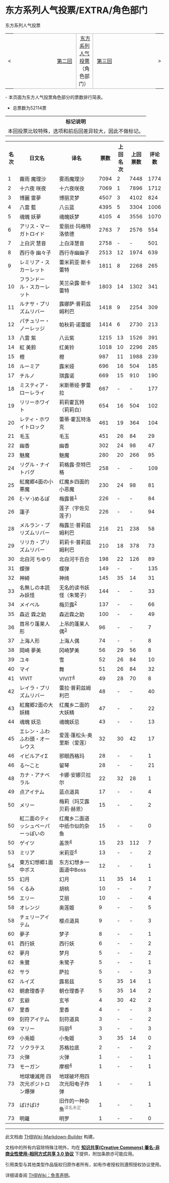 # 东方系列人气投票/EXTRA/角色部门

<!-- source html: G:\repos\THBWiki-Markdown-Builder\THBWikiMarkdown\Temp\main\6\6e\ns0%3A%E4%B8%9C%E6%96%B9%E7%B3%BB%E5%88%97%E4%BA%BA%E6%B0%94%E6%8A%95%E7%A5%A8%2FEXTRA%2F%E8%A7%92%E8%89%B2%E9%83%A8%E9%97%A8.html -->

东方系列人气投票

<center>

<table>
<tbody><tr>
<td>&lt;
</td>
<td style="border-top: 1px solid #aaaaaa; border-bottom: 1px solid #aaaaaa; width: 50%; text-align: right"><a href="./东方系列人气投票-第二回-角色部门.md" title="东方系列人气投票/第二回/角色部门">第二回</a>&#160;
</td>
<td style="text-align: center; border-left: 1px solid #aaaaaa; border-right: 1px solid #aaaaaa; border-top: 1px solid #aaaaaa; border-bottom: 1px solid #aaaaaa;">&#160;<a href="./东方系列人气投票.md" title="东方系列人气投票">东方系列人气投票</a>（角色部门）&#160;
</td>
<td style="border-top: 1px solid #aaaaaa; border-bottom: 1px solid #aaaaaa; width: 50%; text-align: left">&#160;<a href="./东方系列人气投票-第三回-角色部门.md" title="东方系列人气投票/第三回/角色部门">第三回</a>
</td>
<td>&gt;
</td></tr></tbody></table>

  
</center>
- 本页面为东方人气投票角色部分的票数排行简表。

- 总票数为52114票


<table>

<tbody><tr>
<th>标记说明
</th></tr>
<tr>
<td>本回投票比较特殊，选项和前后回差异较大，因此不做标记。
</td></tr></tbody></table>



<table>
<tbody><tr>
<th>名次
</th>
<th style="width: 25%">日文名
</th>
<th style="width: 25%">译名
</th>
<th>票数</th>
<th>上回名次</th>
<th>上回票数</th>
<th>评论数
</th></tr>
<tr>
<td>1</td>
<td>霧雨 魔理沙</td>
<td>雾雨魔理沙</td>
<td>7094</td>
<td>2</td>
<td>7448</td>
<td>1774
</td></tr>
<tr>
<td>2</td>
<td>十六夜 咲夜</td>
<td>十六夜咲夜</td>
<td>7069</td>
<td>1</td>
<td>7896</td>
<td>1712
</td></tr>
<tr>
<td>3</td>
<td>博麗 霊夢</td>
<td>博丽灵梦</td>
<td>4507</td>
<td>3</td>
<td>4102</td>
<td>824
</td></tr>
<tr>
<td>4</td>
<td>八雲 藍</td>
<td>八云蓝</td>
<td>4395</td>
<td>5</td>
<td>3304</td>
<td>1006
</td></tr>
<tr>
<td>5</td>
<td>魂魄 妖夢</td>
<td>魂魄妖梦</td>
<td>4105</td>
<td>4</td>
<td>3556</td>
<td>1070
</td></tr>
<tr>
<td>6</td>
<td>アリス・マーガトロイド</td>
<td>爱丽丝·玛格特洛依德</td>
<td>2763</td>
<td>7</td>
<td>2576</td>
<td>554
</td></tr>
<tr>
<td>7</td>
<td>上白沢 慧音</td>
<td>上白泽慧音</td>
<td>2758</td>
<td>-</td>
<td>-</td>
<td>501
</td></tr>
<tr>
<td>8</td>
<td>西行寺 幽々子</td>
<td>西行寺幽幽子</td>
<td>2513</td>
<td>12</td>
<td>1974</td>
<td>639
</td></tr>
<tr>
<td>9</td>
<td>レミリア・スカーレット</td>
<td>蕾米莉亚·斯卡蕾特</td>
<td>1811</td>
<td>8</td>
<td>2268</td>
<td>265
</td></tr>
<tr>
<td>10</td>
<td>フランドール・スカーレット</td>
<td>芙兰朵露·斯卡蕾特</td>
<td>1803</td>
<td>14</td>
<td>1302</td>
<td>341
</td></tr>
<tr>
<td>11</td>
<td>ルナサ・プリズムリバー</td>
<td>露娜萨·普莉兹姆利巴</td>
<td>1418</td>
<td>9</td>
<td>2254</td>
<td>309
</td></tr>
<tr>
<td>12</td>
<td>パチュリー・ノーレッジ</td>
<td>帕秋莉·诺蕾姬</td>
<td>1414</td>
<td>6</td>
<td>2730</td>
<td>213
</td></tr>
<tr>
<td>13</td>
<td>八雲 紫</td>
<td>八云紫</td>
<td>1215</td>
<td>13</td>
<td>1526</td>
<td>391
</td></tr>
<tr>
<td>14</td>
<td>紅 美鈴</td>
<td>红美铃</td>
<td>1018</td>
<td>10</td>
<td>2296</td>
<td>285
</td></tr>
<tr>
<td>15</td>
<td>橙</td>
<td>橙</td>
<td>987</td>
<td>11</td>
<td>1988</td>
<td>239
</td></tr>
<tr>
<td>16</td>
<td>ルーミア</td>
<td>露米娅</td>
<td>696</td>
<td>16</td>
<td>504</td>
<td>185
</td></tr>
<tr>
<td>17</td>
<td>チルノ</td>
<td>琪露诺</td>
<td>669</td>
<td>15</td>
<td>910</td>
<td>190
</td></tr>
<tr>
<td>18</td>
<td>ミスティア・ローレライ</td>
<td>米斯蒂娅·萝蕾拉</td>
<td>667</td>
<td>-</td>
<td>-</td>
<td>177
</td></tr>
<tr>
<td>19</td>
<td>リリーホワイト</td>
<td>莉莉霍瓦特（莉莉白）</td>
<td>654</td>
<td>16</td>
<td>504</td>
<td>102
</td></tr>
<tr>
<td>20</td>
<td>レティ・ホワイトロック</td>
<td>蕾蒂·霍瓦特洛克</td>
<td>461</td>
<td>19</td>
<td>364</td>
<td>104
</td></tr>
<tr>
<td>21</td>
<td>毛玉</td>
<td>毛玉</td>
<td>451</td>
<td>26</td>
<td>84</td>
<td>29
</td></tr>
<tr>
<td>22</td>
<td>幽香</td>
<td>幽香</td>
<td>302</td>
<td>24</td>
<td>98</td>
<td>47
</td></tr>
<tr>
<td>23</td>
<td>魅魔</td>
<td>魅魔</td>
<td>280</td>
<td>20</td>
<td>266</td>
<td>95
</td></tr>
<tr>
<td>24</td>
<td>リグル・ナイトバグ</td>
<td>莉格露·奈特巴格</td>
<td>258</td>
<td>-</td>
<td>-</td>
<td>109
</td></tr>
<tr>
<td>25</td>
<td>紅魔郷4面の小悪魔</td>
<td>红魔乡四面的小恶魔</td>
<td>230</td>
<td>24</td>
<td>98</td>
<td>81
</td></tr>
<tr>
<td>26</td>
<td>ξ･∀･)めるぽ</td>
<td>梅露普<sup id="cite_ref-1" class="reference"><a href="#cite_note-1">1</a></sup></td>
<td>226</td>
<td>-</td>
<td>-</td>
<td>84
</td></tr>
<tr>
<td>26</td>
<td>蓮子</td>
<td>莲子（宇佐见莲子）</td>
<td>226</td>
<td>-</td>
<td>-</td>
<td>94
</td></tr>
<tr>
<td>28</td>
<td>メルラン・プリズムリバー</td>
<td>梅露兰·普莉兹姆利巴</td>
<td>216</td>
<td>21</td>
<td>238</td>
<td>58
</td></tr>
<tr>
<td>29</td>
<td>リリカ・プリズムリバー</td>
<td>莉莉卡·普莉兹姆利巴</td>
<td>210</td>
<td>18</td>
<td>378</td>
<td>73
</td></tr>
<tr>
<td>30</td>
<td>北白河 ちゆり</td>
<td>北白河千百合</td>
<td>198</td>
<td>22</td>
<td>126</td>
<td>89
</td></tr>
<tr>
<td>31</td>
<td>蝶弾</td>
<td>蝶弹</td>
<td>149</td>
<td>-</td>
<td>-</td>
<td>135
</td></tr>
<tr>
<td>32</td>
<td>神綺</td>
<td>神绮</td>
<td>145</td>
<td>35</td>
<td>14</td>
<td>31
</td></tr>
<tr>
<td>33</td>
<td>名無しの本読み妖怪</td>
<td>无名的读书妖怪（朱鹭子）</td>
<td>144</td>
<td>-</td>
<td>-</td>
<td>33
</td></tr>
<tr>
<td>34</td>
<td>メイベル</td>
<td>梅贝露<sup id="cite_ref-2" class="reference"><a href="#cite_note-2">2</a></sup></td>
<td>137</td>
<td>-</td>
<td>-</td>
<td>66
</td></tr>
<tr>
<td>35</td>
<td>森近 霖之助</td>
<td>森近霖之助</td>
<td>100</td>
<td>-</td>
<td>-</td>
<td>49
</td></tr>
<tr>
<td>36</td>
<td>首吊り蓬莱人形</td>
<td>上吊的蓬莱人偶<sup id="cite_ref-3" class="reference"><a href="#cite_note-3">3</a></sup></td>
<td>96</td>
<td>-</td>
<td>-</td>
<td>7
</td></tr>
<tr>
<td>37</td>
<td>上海人形</td>
<td>上海人偶</td>
<td>74</td>
<td>-</td>
<td>-</td>
<td>8
</td></tr>
<tr>
<td>38</td>
<td>岡崎 夢美</td>
<td>冈崎梦美</td>
<td>56</td>
<td>29</td>
<td>56</td>
<td>8
</td></tr>
<tr>
<td>39</td>
<td>ユキ</td>
<td>雪</td>
<td>52</td>
<td>26</td>
<td>84</td>
<td>10
</td></tr>
<tr>
<td>40</td>
<td>マイ</td>
<td>舞</td>
<td>51</td>
<td>26</td>
<td>84</td>
<td>32
</td></tr>
<tr>
<td>41</td>
<td>VIVIT</td>
<td>VIVIT<sup id="cite_ref-西方_4-0" class="reference"><a href="#cite_note-西方-4">4</a></sup></td>
<td>49</td>
<td>28</td>
<td>70</td>
<td>8
</td></tr>
<tr>
<td>42</td>
<td>レイラ・プリズムリバー</td>
<td>蕾拉·普莉兹姆利巴</td>
<td>48</td>
<td>-</td>
<td>-</td>
<td>40
</td></tr>
<tr>
<td>43</td>
<td>紅魔郷2面の大妖精</td>
<td>红魔乡二面的大妖精</td>
<td>47</td>
<td>-</td>
<td>-</td>
<td>22
</td></tr>
<tr>
<td>44</td>
<td>魂魄 妖忌</td>
<td>魂魄妖忌</td>
<td>43</td>
<td>-</td>
<td>-</td>
<td>13
</td></tr>
<tr>
<td>45</td>
<td>エレン・ふわふわ頭・オーレウス</td>
<td>爱莲·蓬松头·奥里斯（爱莲）</td>
<td>32</td>
<td>30</td>
<td>42</td>
<td>17
</td></tr>
<tr>
<td>46</td>
<td>イビルアイΣ</td>
<td>邪眼西格玛</td>
<td>28</td>
<td>-</td>
<td>-</td>
<td>1
</td></tr>
<tr>
<td>46</td>
<td>る～こと</td>
<td>留琴</td>
<td>28</td>
<td>-</td>
<td>-</td>
<td>21
</td></tr>
<tr>
<td>48</td>
<td>カナ・アナベラル</td>
<td>卡娜·安娜贝拉尔</td>
<td>22</td>
<td>32</td>
<td>28</td>
<td>1
</td></tr>
<tr>
<td>49</td>
<td>点アイテム</td>
<td>蓝点道具</td>
<td>17</td>
<td>-</td>
<td>-</td>
<td>4
</td></tr>
<tr>
<td>50</td>
<td>メリー</td>
<td>梅莉（玛艾露贝莉·赫恩）</td>
<td>15</td>
<td>-</td>
<td>-</td>
<td>2
</td></tr>
<tr>
<td>50</td>
<td>紅二面のティッシュペーパーっぽいの</td>
<td>红魔乡二面道中纸巾似的杂鱼</td>
<td>15</td>
<td>-</td>
<td>-</td>
<td>0
</td></tr>
<tr>
<td>50</td>
<td>ゲイツ</td>
<td>盖茨<sup id="cite_ref-西方_4-1" class="reference"><a href="#cite_note-西方-4">4</a></sup></td>
<td>15</td>
<td>23</td>
<td>112</td>
<td>7
</td></tr>
<tr>
<td>53</td>
<td>ミリア</td>
<td>米莉亚<sup id="cite_ref-西方_4-2" class="reference"><a href="#cite_note-西方-4">4</a></sup></td>
<td>13</td>
<td>-</td>
<td>-</td>
<td>2
</td></tr>
<tr>
<td>54</td>
<td>東方幻想郷1面中ボス</td>
<td>东方幻想乡一面道中Boss</td>
<td>12</td>
<td>-</td>
<td>-</td>
<td>1
</td></tr>
<tr>
<td>55</td>
<td>幻月</td>
<td>幻月</td>
<td>11</td>
<td>35</td>
<td>14</td>
<td>1
</td></tr>
<tr>
<td>56</td>
<td>くるみ</td>
<td>胡桃</td>
<td>10</td>
<td>-</td>
<td>-</td>
<td>7
</td></tr>
<tr>
<td>56</td>
<td>エリー</td>
<td>艾丽</td>
<td>10</td>
<td>-</td>
<td>-</td>
<td>4
</td></tr>
<tr>
<td>58</td>
<td>オレンジ</td>
<td>奥莲姬</td>
<td>9</td>
<td>-</td>
<td>-</td>
<td>5
</td></tr>
<tr>
<td>58</td>
<td>チェリーアイテム</td>
<td>樱点道具</td>
<td>9</td>
<td>-</td>
<td>-</td>
<td>3
</td></tr>
<tr>
<td>60</td>
<td>夢子</td>
<td>梦子</td>
<td>8</td>
<td>-</td>
<td>-</td>
<td>1
</td></tr>
<tr>
<td>61</td>
<td>西行妖</td>
<td>西行妖</td>
<td>6</td>
<td>-</td>
<td>-</td>
<td>2
</td></tr>
<tr>
<td>62</td>
<td>夢月</td>
<td>梦月</td>
<td>5</td>
<td>-</td>
<td>-</td>
<td>2
</td></tr>
<tr>
<td>62</td>
<td>朱鷺</td>
<td>朱鹭子</td>
<td>5</td>
<td>-</td>
<td>-</td>
<td>1
</td></tr>
<tr>
<td>62</td>
<td>サラ</td>
<td>萨拉</td>
<td>5</td>
<td>-</td>
<td>-</td>
<td>3
</td></tr>
<tr>
<td>62</td>
<td>ルイズ</td>
<td>露易兹</td>
<td>5</td>
<td>35</td>
<td>14</td>
<td>1
</td></tr>
<tr>
<td>62</td>
<td>朝倉理香子</td>
<td>朝仓理香子</td>
<td>5</td>
<td>35</td>
<td>14</td>
<td>2
</td></tr>
<tr>
<td>67</td>
<td>玄爺</td>
<td>玄爷</td>
<td>4</td>
<td>30</td>
<td>42</td>
<td>2
</td></tr>
<tr>
<td>67</td>
<td>里香</td>
<td>里香</td>
<td>4</td>
<td>-</td>
<td>-</td>
<td>3
</td></tr>
<tr>
<td>69</td>
<td>刻符アイテム</td>
<td>刻符道具</td>
<td>3</td>
<td>-</td>
<td>-</td>
<td>2
</td></tr>
<tr>
<td>69</td>
<td>マリー</td>
<td>玛丽<sup id="cite_ref-西方_4-3" class="reference"><a href="#cite_note-西方-4">4</a></sup></td>
<td>3</td>
<td>-</td>
<td>-</td>
<td>3
</td></tr>
<tr>
<td>69</td>
<td>小兎姫</td>
<td>小兔姬</td>
<td>3</td>
<td>35</td>
<td>14</td>
<td>0
</td></tr>
<tr>
<td>72</td>
<td>ソクラテス</td>
<td>苏格拉底</td>
<td>2</td>
<td>-</td>
<td>-</td>
<td>2
</td></tr>
<tr>
<td>73</td>
<td>火弾</td>
<td>火弹</td>
<td>1</td>
<td>-</td>
<td>-</td>
<td>1
</td></tr>
<tr>
<td>73</td>
<td>モーガン</td>
<td>摩根<sup id="cite_ref-西方_4-4" class="reference"><a href="#cite_note-西方-4">4</a></sup></td>
<td>1</td>
<td>-</td>
<td>-</td>
<td>1
</td></tr>
<tr>
<td>73</td>
<td>地球壊滅用 四次元ポジトロン爆弾</td>
<td>地球破坏用四次元阳电子炸弹</td>
<td>1</td>
<td>-</td>
<td>-</td>
<td>1
</td></tr>
<tr>
<td>73</td>
<td>ばけばけ</td>
<td>旧作的一种杂鱼<sup style="color:grey">译名未定</sup></td>
<td>1</td>
<td>-</td>
<td>-</td>
<td>1
</td></tr>
<tr>
<td>73</td>
<td>明羅</td>
<td>明罗</td>
<td>1</td>
<td>-</td>
<td>-</td>
<td>0
</td></tr></tbody></table>


[^cite_note-1]: 在2ch流行的一种文化“ぬるぽ”和梅露兰的结合物





---

此文档由 [THBWiki-Markdown-Builder](https://github.com/Delsin-Yu/THBWiki-Markdown-Builder) 构建。

文档中的所有内容除特殊注明外，均在 [**知识共享(Creative Commons) 署名-非商业性使用-相同方式共享 3.0 协议**](https://creativecommons.org/licenses/by-sa/3.0/deed.zh-hans) 下提供，附加条款亦可能应用。

引用类型与其他类型作品版权归原作者所有，如有作者授权则遵照授权协议使用。

详细请查阅 [THBWiki：免责声明](https://thbwiki.cc/THBWiki:%E5%85%8D%E8%B4%A3%E5%A3%B0%E6%98%8E)。

